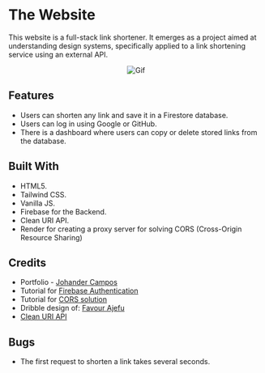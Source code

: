 # The Website

This website is a full-stack link shortener. It emerges as a project aimed at understanding design systems, specifically applied to a link shortening service using an external API.

<p align="center">
  <img src="https://media.giphy.com/media/v1.Y2lkPTc5MGI3NjExeXVoZTUzdm1sb3JvYW9wZHpwNG1yYzg4YzQ2NjNwc2wzbnJjOTJuMiZlcD12MV9pbnRlcm5hbF9naWZfYnlfaWQmY3Q9Zw/SxAdVS7PPgjuDxQcGH/giphy.gif" alt="Gif"/>
</p>

## Features

- Users can shorten any link and save it in a Firestore database.
- Users can log in using Google or GitHub.
- There is a dashboard where users can copy or delete stored links from the database.


## Built With

- HTML5.
- Tailwind CSS.
- Vanilla JS.
- Firebase for the Backend.
- Clean URI API.
- Render for creating a proxy server for solving CORS (Cross-Origin Resource Sharing)

## Credits

- Portfolio - [Johander Campos](https://codingwithjae.dev/)
- Tutorial for [Firebase Authentication](https://www.youtube.com/watch?v=1rLBjRF0ep0)
- Tutorial for [CORS solution](https://medium.com/@dtkatz/3-ways-to-fix-the-cors-error-and-how-access-control-allow-origin-works-d97d55946d9)
- Dribble design of: [Favour Ajefu](https://dribbble.com/shots/21674965-hero-section-for-a-link-shortener-website)
- [Clean URI API](https://cleanuri.com/docs)

## Bugs

- The first request to shorten a link takes several seconds.